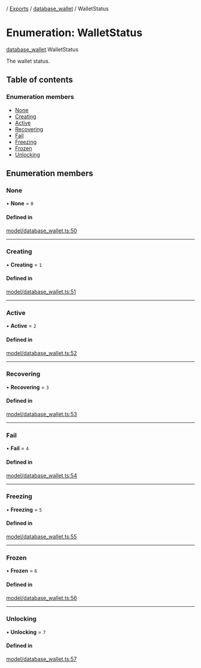 [](../README.md) / [Exports](../modules.md) / [database\_wallet](../modules/database_wallet.md) / WalletStatus

# Enumeration: WalletStatus

[database_wallet](../modules/database_wallet.md).WalletStatus

The wallet status.

## Table of contents

### Enumeration members

- [None](database_wallet.WalletStatus.md#none)
- [Creating](database_wallet.WalletStatus.md#creating)
- [Active](database_wallet.WalletStatus.md#active)
- [Recovering](database_wallet.WalletStatus.md#recovering)
- [Fail](database_wallet.WalletStatus.md#fail)
- [Freezing](database_wallet.WalletStatus.md#freezing)
- [Frozen](database_wallet.WalletStatus.md#frozen)
- [Unlocking](database_wallet.WalletStatus.md#unlocking)

## Enumeration members

### None

• **None** = `0`

#### Defined in

[model/database_wallet.ts:50](https://github.com/ieigen/eigen_service/blob/b52d034/src/model/database_wallet.ts#L50)

___

### Creating

• **Creating** = `1`

#### Defined in

[model/database_wallet.ts:51](https://github.com/ieigen/eigen_service/blob/b52d034/src/model/database_wallet.ts#L51)

___

### Active

• **Active** = `2`

#### Defined in

[model/database_wallet.ts:52](https://github.com/ieigen/eigen_service/blob/b52d034/src/model/database_wallet.ts#L52)

___

### Recovering

• **Recovering** = `3`

#### Defined in

[model/database_wallet.ts:53](https://github.com/ieigen/eigen_service/blob/b52d034/src/model/database_wallet.ts#L53)

___

### Fail

• **Fail** = `4`

#### Defined in

[model/database_wallet.ts:54](https://github.com/ieigen/eigen_service/blob/b52d034/src/model/database_wallet.ts#L54)

___

### Freezing

• **Freezing** = `5`

#### Defined in

[model/database_wallet.ts:55](https://github.com/ieigen/eigen_service/blob/b52d034/src/model/database_wallet.ts#L55)

___

### Frozen

• **Frozen** = `6`

#### Defined in

[model/database_wallet.ts:56](https://github.com/ieigen/eigen_service/blob/b52d034/src/model/database_wallet.ts#L56)

___

### Unlocking

• **Unlocking** = `7`

#### Defined in

[model/database_wallet.ts:57](https://github.com/ieigen/eigen_service/blob/b52d034/src/model/database_wallet.ts#L57)
